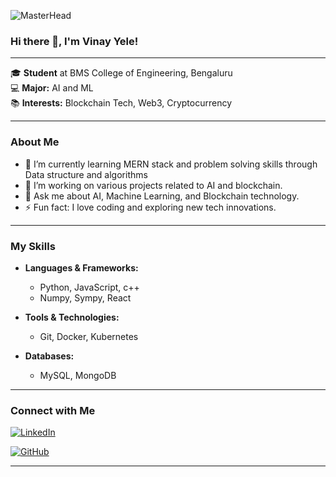 
![MasterHead](https://user-images.githubusercontent.com/74038190/225813708-98b745f2-7d22-48cf-9150-083f1b00d6c9.gif)
### Hi there 👋, I'm Vinay Yele!

---

🎓 **Student** at BMS College of Engineering, Bengaluru  
💻 **Major:** AI and ML  
📚 **Interests:** Blockchain Tech, Web3, Cryptocurrency

---

### About Me

- 🌱 I’m currently learning MERN stack and problem solving skills through Data structure and algorithms
- 🔭 I’m working on various projects related to AI and blockchain.
- 💬 Ask me about AI, Machine Learning, and Blockchain technology.
- ⚡ Fun fact: I love coding and exploring new tech innovations.

---

### My Skills

- **Languages & Frameworks:**
  - Python, JavaScript, c++
  - Numpy, Sympy, React

- **Tools & Technologies:**
  - Git, Docker, Kubernetes
    
- **Databases:**
  - MySQL, MongoDB

---


### Connect with Me

[![LinkedIn](https://img.shields.io/badge/LinkedIn-0077B5?style=for-the-badge&logo=linkedin&logoColor=white)](https://linkedin.com/in/your-linkedin) 

[![GitHub](https://img.shields.io/badge/GitHub-181717?style=for-the-badge&logo=github&logoColor=white)]([https://github.com/your-github](https://github.com/Vinay-yele))

---


